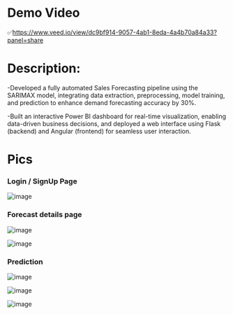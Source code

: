 # Demo Video

✅https://www.veed.io/view/dc9bf914-9057-4ab1-8eda-4a4b70a84a33?panel=share

# Description:

-Developed a fully automated Sales Forecasting pipeline using the SARIMAX model, integrating data extraction, preprocessing, model training, and prediction to enhance demand forecasting accuracy by 30%.

-Built an interactive Power BI dashboard for real-time visualization, enabling data-driven business decisions, and deployed a web interface using Flask (backend) and Angular (frontend) for seamless user interaction.

# Pics

### Login / SignUp Page

![image](https://user-images.githubusercontent.com/90901888/212765476-2bdac2e0-924e-4521-827c-396efaa717eb.png)

### Forecast details page

![image](https://user-images.githubusercontent.com/90901888/212765587-bf170d2c-10de-4dd1-9bfd-c0f83b256c43.png)

![image](https://user-images.githubusercontent.com/90901888/212765659-d0b5f3b8-8f02-4fe0-94c2-80456a28fe9b.png)

### Prediction

![image](https://user-images.githubusercontent.com/90901888/212765764-4486a750-3345-4f5a-ac7c-667acf8d9eec.png)

![image](https://user-images.githubusercontent.com/90901888/212765801-9a2bf237-3dfd-4740-9bff-d0588f037f17.png)

![image](https://user-images.githubusercontent.com/90901888/212765862-4dd8bdb6-6d3b-487d-bb92-6987a9d98120.png)



